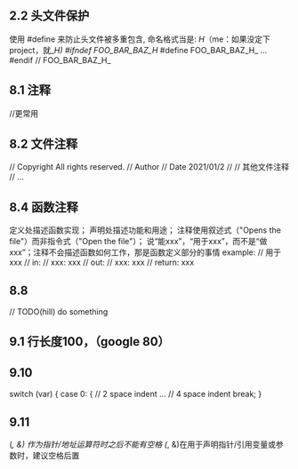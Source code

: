 ## 2.2 头文件保护
使用 #define 来防止头文件被多重包含, 命名格式当是: <PROJECT>_<PATH>_<FILE>_H_（me：如果没定下project，就_<PATH>_<FILE>_H_)
#ifndef FOO_BAR_BAZ_H_
#define FOO_BAR_BAZ_H_
...
#endif // FOO_BAR_BAZ_H_
## 8.1 注释
//更常用
## 8.2 文件注释
// Copyright <year> <owner> All rights reserved.
// Author <mail>
// Date 2021/01/2
//
// 其他文件注释
// ...
## 8.4 函数注释
 定义处描述函数实现；
 声明处描述功能和用途；
 注释使用叙述式（"Opens the file"）而非指令式（"Open the file"）；
 说“能xxx”，“用于xxx”，而不是“做xxx”；注释不会描述函数如何工作，那是函数定义部分的事情
example:
  // 用于xxx
  // in:
  //    xxx: xxx
  // out:
  //    xxx: xxx
  // return: xxx

## 8.8
// TODO(hill) do something
## 9.1 行长度100，（google 80）
## 9.10
switch (var) {
  case 0: {  // 2 space indent
    ...      // 4 space indent
    break;
  }
## 9.11
 (*, &) 作为指针/地址运算符时之后不能有空格
(*, &)在用于声明指针/引用变量或参数时，建议空格后置
